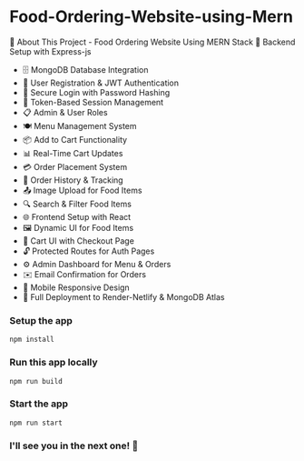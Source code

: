
# Food-Ordering-Website-using-Mern


🍔 About This Project - Food Ordering Website Using MERN Stack
🔧 Backend Setup with Express-js

- 🗄️ MongoDB Database Integration
- 🧾 User Registration & JWT Authentication
- 🔐 Secure Login with Password Hashing
- 🧪 Token-Based Session Management
- 📋 Admin & User Roles
- 🍽️ Menu Management System
- 📦 Add to Cart Functionality
- 📊 Real-Time Cart Updates
- 💳 Order Placement System
- 🧾 Order History & Tracking
- 📤 Image Upload for Food Items
- 🔍 Search & Filter Food Items
- 🌐 Frontend Setup with React
- 🖼️ Dynamic UI for Food Items
- 🛒 Cart UI with Checkout Page
- 🔓 Protected Routes for Auth Pages
- ⚙️ Admin Dashboard for Menu & Orders
- ✉️ Email Confirmation for Orders
- 📱 Mobile Responsive Design
- 🚀 Full Deployment to Render-Netlify & MongoDB Atlas

### Setup the app

```shell
npm install
```

### Run this app locally

```shell
npm run build
```

### Start the app

```shell
npm run start
```

### I'll see you in the next one! 🚀


